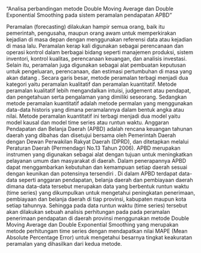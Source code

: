 “Analisa perbandingan metode Double Moving Average dan Double Exponential Smoothing pada sistem peramalan pendapatan APBD”

Peramalan (forecasting) dilakukan hampir semua orang, baik itu pemerintah, pengusaha, maupun orang awam untuk memperkirakan kejadian di masa depan dengan menggunakan referensi data atau kejadian di masa lalu. Peramalan kerap kali digunakan sebagai perencanaan dan operasi kontrol dalam berbagai bidang seperti manajemen produksi, sistem inventori, kontrol kualitas, perencanaan keuangan, dan analisis investasi. Selain itu, peramalan juga digunakan sebagai alat pembuatan keputusan untuk pengeluaran, perencanaan, dan estimasi pertumbuhan di masa yang akan datang .
Secara garis besar, metode peramalan terbagi menjadi dua kategori yaitu peramalan kualitatif dan peramalan kuantitatif. Metode peramalan kualitatif lebih mengandalkan intuisi, judgement atau pendapat, dan pengetahuan serta pengalaman yang dimiliki seseorang. Sedangkan metode peramalan kuantitatif adalah metode permalan yang menggunakan data-data historis yang dimana  peramalannya dalam bentuk angka atau nilai. Metode peramalan kuantitatif ini terbagi menjadi dua model yaitu model kausal dan model time series atau runtun waktu. 
Anggaran Pendapatan dan Belanja Daerah (APBD) adalah rencana keuangan tahunan daerah yang dibahas dan disetujui bersama oleh Pemerintah Daerah dengan Dewan Perwakilan Rakyat Daerah (DPRD), dan ditetapkan melalui Peraturan Daerah (Permendagri No.13 Tahun 2006). APBD merupakan instrumen yang digunakan sebagai alat dengan tujuan untuk meningkatkan pelayanan umum dan masyarakat di daerah. Dalam penerapannya APBD dapat menggambarkan kebutuhan dan kemampuan setiap daerah sesuai dengan keunikan dan potensinya tersendiri . 
Di dalam APBD terdapat data-data seperti anggaran pendapatan, belanja daerah dan pembiayaan daerah dimana data-data tersebut merupakan data yang berbentuk runtun waktu (time series) yang dikumpulkan untuk mengetahui peningkatan penerimaan, pembiayaan dan belanja daerah di tiap provinsi, kabupaten maupun kota setiap tahunnya. Sehingga pada data runtun waktu (time series) tersebut akan dilakukan sebuah analisis perhitungan pada pada peramalan penerimaan pendapatan di daerah provinsi menggunakan metode Double Moving Average dan Double Exponential Smoothing yang merupakan metode perhitungam time series dengan mendapatkan nilai MAPE (Mean Absolute Percentage Error) untuk mengetahui besarnya tingkat keakuratan peramalan yang dihasilkan dari kedua metode.
